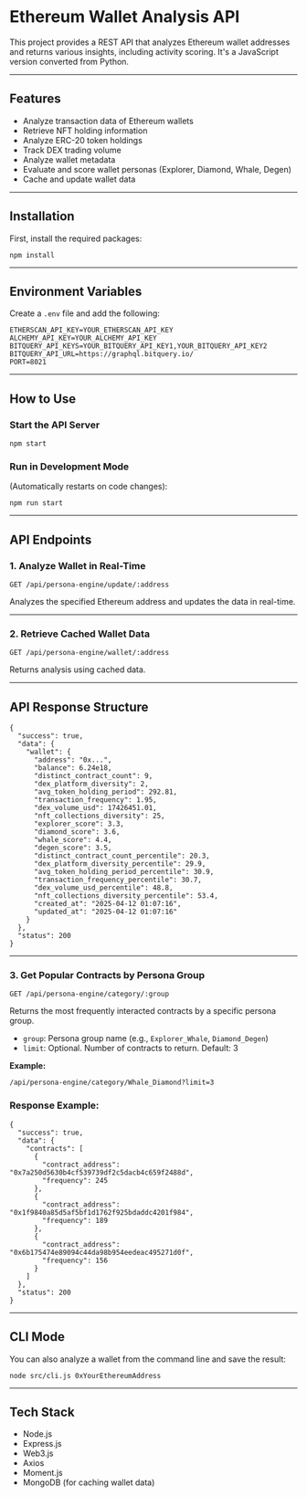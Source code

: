 # Ethereum Wallet Analysis API

This project provides a REST API that analyzes Ethereum wallet addresses and returns various insights, including activity scoring. It's a JavaScript version converted from Python.

---

## Features

- Analyze transaction data of Ethereum wallets
- Retrieve NFT holding information
- Analyze ERC-20 token holdings
- Track DEX trading volume
- Analyze wallet metadata
- Evaluate and score wallet personas (Explorer, Diamond, Whale, Degen)
- Cache and update wallet data

---

## Installation

First, install the required packages:

```
npm install
```

---

## Environment Variables

Create a `.env` file and add the following:

```
ETHERSCAN_API_KEY=YOUR_ETHERSCAN_API_KEY
ALCHEMY_API_KEY=YOUR_ALCHEMY_API_KEY
BITQUERY_API_KEYS=YOUR_BITQUERY_API_KEY1,YOUR_BITQUERY_API_KEY2
BITQUERY_API_URL=https://graphql.bitquery.io/
PORT=8021
```

---

## How to Use

### Start the API Server

```
npm start
```

### Run in Development Mode

(Automatically restarts on code changes):

```
npm run start
```

---

## API Endpoints

### 1. Analyze Wallet in Real-Time

```
GET /api/persona-engine/update/:address
```

Analyzes the specified Ethereum address and updates the data in real-time.

---

### 2. Retrieve Cached Wallet Data

```
GET /api/persona-engine/wallet/:address
```

Returns analysis using cached data.

---

## API Response Structure

```
{
  "success": true,
  "data": {
    "wallet": {
      "address": "0x...",
      "balance": 6.24e18,
      "distinct_contract_count": 9,
      "dex_platform_diversity": 2,
      "avg_token_holding_period": 292.81,
      "transaction_frequency": 1.95,
      "dex_volume_usd": 17426451.01,
      "nft_collections_diversity": 25,
      "explorer_score": 3.3,
      "diamond_score": 3.6,
      "whale_score": 4.4,
      "degen_score": 3.5,
      "distinct_contract_count_percentile": 20.3,
      "dex_platform_diversity_percentile": 29.9,
      "avg_token_holding_period_percentile": 30.9,
      "transaction_frequency_percentile": 30.7,
      "dex_volume_usd_percentile": 48.8,
      "nft_collections_diversity_percentile": 53.4,
      "created_at": "2025-04-12 01:07:16",
      "updated_at": "2025-04-12 01:07:16"
    }
  },
  "status": 200
}
```

---

### 3. Get Popular Contracts by Persona Group

```
GET /api/persona-engine/category/:group
```

Returns the most frequently interacted contracts by a specific persona group.

- `group`: Persona group name (e.g., `Explorer_Whale`, `Diamond_Degen`)
- `limit`: Optional. Number of contracts to return. Default: 3

**Example:**

`/api/persona-engine/category/Whale_Diamond?limit=3`

### Response Example:

```
{
  "success": true,
  "data": {
    "contracts": [
      {
        "contract_address": "0x7a250d5630b4cf539739df2c5dacb4c659f2488d",
        "frequency": 245
      },
      {
        "contract_address": "0x1f9840a85d5af5bf1d1762f925bdaddc4201f984",
        "frequency": 189
      },
      {
        "contract_address": "0x6b175474e89094c44da98b954eedeac495271d0f",
        "frequency": 156
      }
    ]
  },
  "status": 200
}
```

---

## CLI Mode

You can also analyze a wallet from the command line and save the result:

```
node src/cli.js 0xYourEthereumAddress
```

---

## Tech Stack

- Node.js
- Express.js
- Web3.js
- Axios
- Moment.js
- MongoDB (for caching wallet data)
